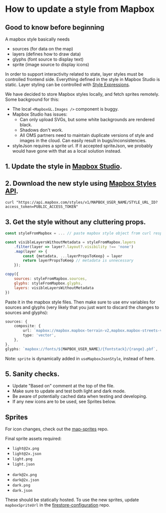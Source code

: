 # How to update a style from Mapbox

## Good to know before beginning

A mapbox style basically needs

- sources (for data on the map)
- layers (defines how to draw data)
- glyphs (font source to display text)
- sprite (image source to display icons)

In order to support interactivity related to state, layer styles must be controlled frontend side. Everything defined in the style in Mapbox Studio is static. Layer styling can be controlled with [Style Expressions](https://docs.mapbox.com/style-spec/reference/expressions/).

We have decided to store Mapbox styles locally, and fetch sprites remotely. Some background for this:

- The local `<MapboxGL.Images />` component is buggy.
- Mapbox Studio has issues:
  - Can only upload SVGs, but some white backgrounds are rendered black.
  - Shadows don't work.
  - All OMS partners need to maintain duplicate versions of style and images in the cloud. Can easily result in bugs/inconsistencies.
- styleJson requires a sprite url. If it accepted spriteJson, we probably would have gone with that as a local solution instead.

## 1. Update the style in [Mapbox Studio](http://studio.mapbox.com/).

## 2. Download the new style using [Mapbox Styles API](https://docs.mapbox.com/api/maps/styles/#retrieve-a-style).

```
curl "https://api.mapbox.com/styles/v1/MAPBOX_USER_NAME/STYLE_URL_ID?access_token=PUBLIC_ACCESS_TOKEN"
```

## 3. Get the style without any cluttering props.

```js
const styleFromMapbox = ... // paste mapbox style object from curl response here

const visibleLayersWithoutMetadata = styleFromMapbox.layers
    .filter(layer => layer?.layout?.visibility !== 'none')
    .map(layer => {
        const {metadata, ...layerPropsToKeep} = layer
        return layerPropsToKeep // metadata is unnecessary
    });

copy({
    sources: styleFromMapbox.sources,
    glyphs: styleFromMapbox.glyphs,
    layers: visibleLayersWithoutMetadata
})
```

Paste it in the mapbox style files. Then make sure to use env variables for sources and glyphs (very likely that you just want to discard the changes to sources and glyphs):

```ts
sources: {
    composite: {
        url: `mapbox://mapbox.mapbox-terrain-v2,mapbox.mapbox-streets-v8,${MAPBOX_USER_NAME}.${MAPBOX_NSR_TILESET_ID}`,
        type: 'vector',
    },
},
glyphs: `mapbox://fonts/${MAPBOX_USER_NAME}/{fontstack}/{range}.pbf`,
```

Note: `sprite` is dynamically added in `useMapboxJsonStyle`, instead of here.

## 5. Sanity checks.

- Update "Based on" comment at the top of the file.
- Make sure to update and test both light and dark mode.
- Be aware of potentially cached data when testing and developing.
- If any new icons are to be used, see Sprites below.

## Sprites

For icon changes, check out the [map-sprites](https://github.com/AtB-AS/map-sprites) repo.

Final sprite assets required:

- `light@2x.png`
- `light@2x.json`
- `light.png`
- `light.json`
  <br /><br />
- `dark@2x.png`
- `dark@2x.json`
- `dark.png`
- `dark.json`

These should be statically hosted.
To use the new sprites, update `mapboxSpriteUrl` in the [firestore-configuration](https://github.com/AtB-AS/firestore-configuration) repo.

